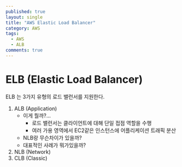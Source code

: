 ```yaml
---
published: true
layout: single
title: "AWS Elastic Load Balancer"
category: AWS
tags:
  - AWS
  - ALB
comments: true
---
```


ELB (Elastic Load Balancer)
=============

ELB 는 3가지 유형의 로드 밸런서를 지원한다.

1. ALB (Application)
   - 이게 뭘까?...
     - 로드 밸런서는 클라이언트에 대해 단일 접점 역할을 수행
     -  여러 가용 영역에서 EC2같은 인스턴스에 어플리케이션 트래픽 분산
   - NLB랑 무슨차이가 있을까?
   - 대표적인 사례가 뭐가있을까?
2. NLB (Network)
3. CLB (Classic)
